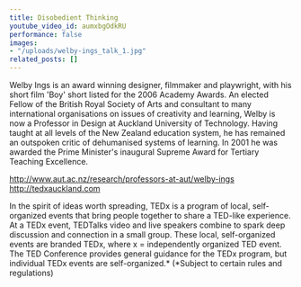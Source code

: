 ```yaml
---
title: Disobedient Thinking
youtube_video_id: aumxbgOdkRU
performance: false
images:
- "/uploads/welby-ings_talk_1.jpg"
related_posts: []
---
```


Welby Ings is an award winning designer, filmmaker and playwright, with his short film 'Boy' short listed for the 2006 Academy Awards. An elected Fellow of the British Royal Society of Arts and consultant to many international organisations on issues of creativity and learning, Welby is now a Professor in Design at Auckland University of Technology. Having taught at all levels of the New Zealand education system, he has remained an outspoken critic of dehumanised systems of learning. In 2001 he was awarded the Prime Minister's inaugural Supreme Award for Tertiary Teaching Excellence.

http://www.aut.ac.nz/research/professors-at-aut/welby-ings
http://tedxauckland.com

In the spirit of ideas worth spreading, TEDx is a program of local, self-organized events that bring people together to share a TED-like experience. At a TEDx event, TEDTalks video and live speakers combine to spark deep discussion and connection in a small group. These local, self-organized events are branded TEDx, where x = independently organized TED event. The TED Conference provides general guidance for the TEDx program, but individual TEDx events are self-organized.* (*Subject to certain rules and regulations)
